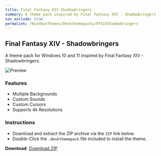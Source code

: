 ```yaml
---
title: Final Fantasy XIV Shadowbringers
summary: A theme pack inspired by Final Fantasy XIV - Shadowbringers
nav_exclude: true
permalink: /WindowsThemes/Deskthemepacks/FFXIVShadowbringers
---
```


## Final Fantasy XIV - Shadowbringers

A theme pack for Windows 10 and 11 inspired by Final Fantasy XIV - Shadowbringers.

![Preview](https://gitlab.com/the-back-room/deskthemepacks/sfw/ffxiv-shadowbringers/-/raw/main/Extras/Preview.bmp)

### Features

- Multiple Backgrounds
- Custom Sounds
- Custom Cursors
- Supports 4k Resolutions

### Instructions

- Download and extract the ZIP archive via the `ZIP` link below.
- Double-Click the `.deskthemepack` file included to install the theme.

**Download**: [Download ZIP](https://gitlab.com/the-back-room/deskthemepacks/sfw/ffxiv-shadowbringers/-/archive/main/ffxiv-shadowbringers-main.zip)